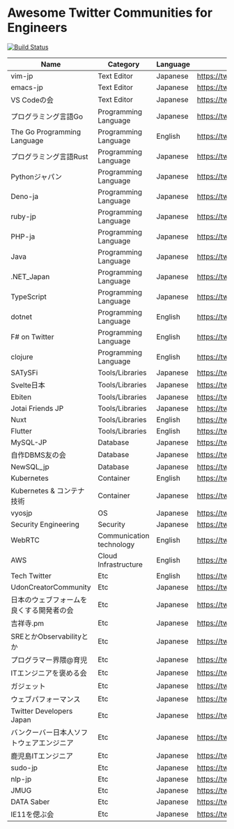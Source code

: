 # Awesome Twitter Communities for Engineers

[![Build Status](https://github.com/mattn/awesome-twitter-communities/actions/workflows/lint.yaml/badge.svg?branch=main)](https://github.com/mattn/awesome-twitter-communities/actions/workflows/lint.yaml?query=branch%3Amain)

|Name|Category|Language|URL|
|-|-|-|-|
|vim-jp|Text Editor|Japanese|https://twitter.com/i/communities/1497961032404594691|
|emacs-jp|Text Editor|Japanese|https://twitter.com/i/communities/1498276712034947072|
|VS Codeの会|Text Editor|Japanese|https://twitter.com/i/communities/1498865559353511941|
|プログラミング言語Go|Programming Language|Japanese|https://twitter.com/i/communities/1498095077222400000|
|The Go Programming Language|Programming Language|English|https://twitter.com/i/communities/1493637136502960134|
|プログラミング言語Rust|Programming Language|Japanese|https://twitter.com/i/communities/1498496039401451522|
|Pythonジャパン|Programming Language|Japanese|https://twitter.com/i/communities/1498184748728205315|
|Deno-ja|Programming Language|Japanese|https://twitter.com/i/communities/1498174921562013698|
|ruby-jp|Programming Language|Japanese|https://twitter.com/i/communities/1496768365683408900|
|PHP-ja|Programming Language|Japanese|https://twitter.com/i/communities/1497741277789835264|
|Java|Programming Language|Japanese|https://twitter.com/i/communities/1497219281079398402|
|.NET_Japan|Programming Language|Japanese|https://twitter.com/i/communities/1496977662640009217|
|TypeScript|Programming Language|Japanese|https://twitter.com/i/communities/1499329858178289664|
|dotnet|Programming Language|English|https://twitter.com/i/communities/1488624124817666051|
|F# on Twitter|Programming Language|English|https://twitter.com/i/communities/1493280005589196801|
|clojure|Programming Language|English|https://twitter.com/i/communities/1494013093059432451|
|SATySFi|Tools/Libraries|Japanese|https://twitter.com/i/communities/1498074334619123712|
|Svelte日本|Tools/Libraries|Japanese|https://twitter.com/i/communities/1499182207491260424|
|Ebiten|Tools/Libraries|Japanese|https://twitter.com/i/communities/1498350105346600960|
|Jotai Friends JP|Tools/Libraries|Japanese|https://twitter.com/i/communities/1497150937806213120|
|Nuxt|Tools/Libraries|English|https://twitter.com/i/communities/1498235047194808320|
|Flutter|Tools/Libraries|English|https://twitter.com/i/communities/1472249315724771329|
|MySQL-JP|Database|Japanese|https://twitter.com/i/communities/1496795585982382084|
|自作DBMS友の会|Database|Japanese|https://twitter.com/i/communities/1498114917672505344|
|NewSQL_jp|Database|Japanese|https://twitter.com/i/communities/1498603867285581824|
|Kubernetes|Container|English|https://twitter.com/i/communities/1444745802383953921|
|Kubernetes & コンテナ技術|Container|Japanese|https://twitter.com/i/communities/1498974495989956614|
|vyosjp|OS|Japanese|https://twitter.com/i/communities/1498101007733370880|
|Security Engineering|Security|Japanese|https://twitter.com/i/communities/1498138021723467781|
|WebRTC|Communication technology|English|https://twitter.com/i/communities/1498133315164860419|
|AWS|Cloud Infrastructure|English|https://twitter.com/i/communities/1471503983839567878|
|Tech Twitter|Etc|English|https://twitter.com/i/communities/1472105760389668865|
|UdonCreatorCommunity|Etc|Japanese|https://twitter.com/i/communities/1497068375553765378|
|日本のウェブフォームを良くする開発者の会|Etc|Japanese|https://twitter.com/i/communities/1498168121336614916|
|吉祥寺.pm|Etc|Japanese|https://twitter.com/i/communities/1498106494989967363|
|SREとかObservabilityとか|Etc|Japanese|https://twitter.com/i/communities/1498088713670172675|
|プログラマー界隈@育児|Etc|Japanese|https://twitter.com/i/communities/1498484033491456000|
|ITエンジニアを褒める会|Etc|Japanese|https://twitter.com/i/communities/1494319842585083906|
|ガジェット|Etc|Japanese|https://twitter.com/i/communities/1498224086652121099|
|ウェブパフォーマンス|Etc|Japanese|https://twitter.com/i/communities/1498089387422515202|
|Twitter Developers Japan|Etc|Japanese|https://twitter.com/i/communities/1493041080077795328|
|バンクーバー日本人ソフトウェアエンジニア|Etc|Japanese|https://twitter.com/i/communities/1498574247895056384|
|鹿児島ITエンジニア|Etc|Japanese|https://twitter.com/i/communities/1496763936682954752|
|sudo-jp|Etc|Japanese|https://twitter.com/i/communities/1499227044982374401|
|nlp-jp|Etc|Japanese|https://twitter.com/i/communities/1498287599928365062|
|JMUG|Etc|Japanese|https://twitter.com/i/communities/1498585537527320577|
|DATA Saber|Etc|Japanese|https://twitter.com/i/communities/1498660583415361536|
|IE11を偲ぶ会|Etc|Japanese|https://twitter.com/i/communities/1498870842784043009|
